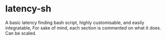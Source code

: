 # latency-sh
A basic latency finding bash script, highly customisable, and easily integratable, For sake of mind, each section is commented on what it does. Can be scaled.
